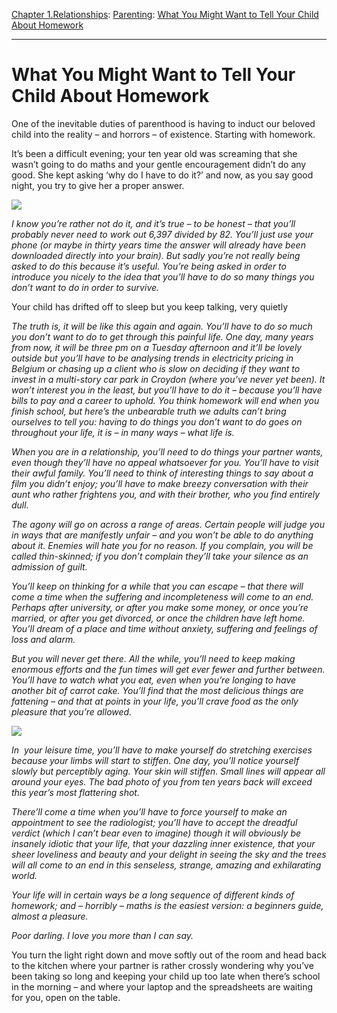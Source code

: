 [Chapter 1.Relationships](https://www.theschooloflife.com/thebookoflife/category/relationships/): [Parenting](https://www.theschooloflife.com/thebookoflife/category/relationships/parenting/): [What You Might Want to Tell Your Child About Homework](https://www.theschooloflife.com/thebookoflife/what-you-might-want-to-tell-your-child-about-homework/)

* * *

# What You Might Want to Tell Your Child About Homework

One of the inevitable duties of parenthood is having to induct our beloved child into the reality – and horrors – of existence. Starting with homework.

It’s been a difficult evening; your ten year old was screaming that she wasn’t going to do maths and your gentle encouragement didn’t do any good. She kept asking ‘why do I have to do it?’ and now, as you say good night, you try to give her a proper answer.

![](https://www.theschooloflife.com/thebookoflife/wp-content/uploads/2019/05/45260038414_1f53237980_k-1024x1024.jpg)

_I know you’re rather not do it, and it’s true – to be honest – that you’ll probably never need to work out 6,397 divided by 82. You’ll just use your phone (or maybe in thirty years time the answer will already have been downloaded directly into your brain). But sadly you’re not really being asked to do this because it’s useful. You’re being asked in order to introduce you nicely to the idea that you’ll have to do so many things you don’t want to do in order to survive._

Your child has drifted off to sleep but you keep talking, very quietly

_The truth is, it will be like this again and again. You’ll have to do so much you don’t want to do to get through this painful life. One day, many years from now, it will be three pm on a Tuesday afternoon and it’ll be lovely outside but you’ll have to be analysing trends in electricity pricing in Belgium or chasing up a client who is slow on deciding if they want to invest in a multi-story car park in Croydon (where you’ve never yet been). It won’t interest you in the least, but you’ll have to do it – because you’ll have bills to pay and a career to uphold. You think homework will end when you finish school, but here’s the unbearable truth we adults can’t bring ourselves to tell you: having to do things you don’t want to do goes on throughout your life, it is – in many ways – what life is. &nbsp;_

_When you are in a relationship, you’ll need to do things your partner wants, even though they’ll have no appeal whatsoever for you. You’ll have to visit their awful family. You’ll need to think of interesting things to say about a film you didn’t enjoy; you’ll have to make breezy conversation with their aunt who rather frightens you, and with their brother, who you find entirely dull._

_The agony will go on across a range of areas. Certain people will judge you in ways that are manifestly unfair – and you won’t be able to do anything about it. Enemies will hate you for no reason. If you complain, you will be called thin-skinned; if you don’t complain they’ll take your silence as an admission of guilt._

_You’ll keep on thinking for a while that you can escape – that there will come a time when the suffering and incompleteness will come to an end. Perhaps after university, or after you make some money, or once you’re married, or after you get divorced, or once the children have left home. You’ll dream of a place and time without anxiety, suffering and feelings of loss and alarm._

_But you will never get there. All the while, you’ll need to keep making enormous efforts and the fun times will get ever fewer and further between. You’ll have to watch what you eat, even when you’re longing to have another bit of carrot cake. You’ll find that the most delicious things are fattening – and that at points in your life, you’ll crave food as the only pleasure that you’re allowed._

![](https://www.theschooloflife.com/thebookoflife/wp-content/uploads/2019/05/15428067256_f8bd1e3b6a_k-1024x683.jpg)

_In &nbsp;your leisure time, you’ll have to make yourself do stretching exercises because your limbs will start to stiffen. One day, you’ll notice yourself slowly but perceptibly aging. Your skin will stiffen. Small lines will appear all around your eyes. The bad photo of you from ten years back will exceed this year’s most flattering shot._

_There’ll come a time when you’ll have to force yourself to make an appointment to see the radiologist; you’ll have to accept the dreadful verdict (which I can’t bear even to imagine) though it will obviously be insanely idiotic that your life, that your dazzling inner existence, that your sheer loveliness and beauty and your delight in seeing the sky and the trees will all come to an end in this senseless, strange, amazing and exhilarating world._

_Your life will in certain ways be a long sequence of different kinds of homework; and – horribly – maths is the easiest version: a beginners guide, almost a pleasure._

_Poor darling. I love you more than I can say. &nbsp;_

You turn the light right down and move softly out of the room and head back to the kitchen where your partner is rather crossly wondering why you’ve been taking so long and keeping your child up too late when there’s school in the morning – and where your laptop and the spreadsheets are waiting for you, open on the table.
